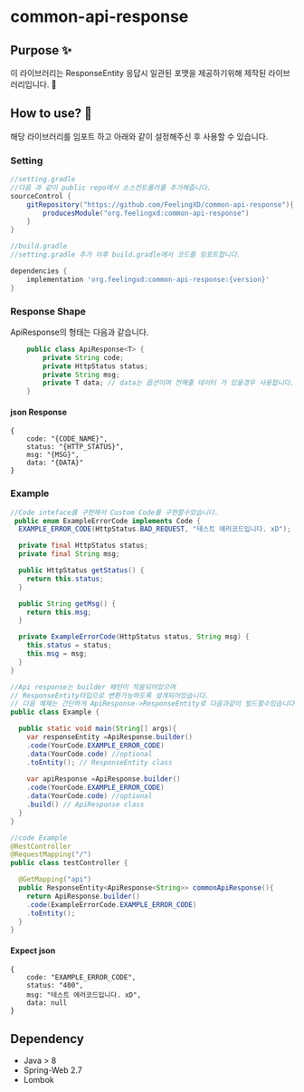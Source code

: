 # common-api-response

## Purpose ✨

이 라이브러리는 ResponseEntity 응답시 일관된 포맷을 제공하기위해 제작된 라이브러리입니다. 🐢

## How to use? 🤔

해당 라이브러리를 임포트 하고 아래와 같이 설정해주신 후 사용할 수 있습니다.

### Setting
```gradle
//setting.gradle 
//다음 과 같이 public repo에서 소스컨트롤러를 추가해줍니다.
sourceControl {
    gitRepository("https://github.com/FeelingXD/common-api-response"){
        producesModule("org.feelingxd:common-api-response")
    }
}

```
```gradle
//build.gradle 
//setting.gradle 추가 이후 build.gradle에서 코드를 임포트합니다.

dependencies {
    implementation 'org.feelingxd:common-api-response:{version}'
}
```


### Response Shape

ApiResponse의 형태는 다음과 같습니다.
```java
    public class ApiResponse<T> {
        private String code;
        private HttpStatus status;
        private String msg;
        private T data; // data는 옵션이며 전해줄 데이터 가 있을경우 사용합니다.
    }
```

#### json Response
```jsonc
{
    code: "{CODE_NAME}",
    status: "{HTTP_STATUS}",
    msg: "{MSG}",
    data: "{DATA}"
}

```
### Example

```java
//Code inteface를 구현해서 Custom Code를 구현할수있습니다.
 public enum ExampleErrorCode implements Code {
  EXAMPLE_ERROR_CODE(HttpStatus.BAD_REQUEST, "테스트 에러코드입니다. xD");

  private final HttpStatus status;
  private final String msg;

  public HttpStatus getStatus() {
    return this.status;
  }

  public String getMsg() {
    return this.msg;
  }

  private ExampleErrorCode(HttpStatus status, String msg) {
    this.status = status;
    this.msg = msg;
  }
}
```

```java
//Api response는 builder 패턴이 적용되어있으며
// ResponseEntity타입으로 변환가능하도록 설계되어있습니다.
// 다음 예제는 간단하게 ApiResponse->ResponseEntity로 다음과같이 빌드할수있습니다.
public class Example {

  public static void main(String[] args){
    var responseEntity =ApiResponse.builder()
    .code(YourCode.EXAMPLE_ERROR_CODE)
    .data(YourCode.code) //optional
    .toEntity(); // ResponseEntity class
    
    var apiResponse =ApiResponse.builder()
    .code(YourCode.EXAMPLE_ERROR_CODE)
    .data(YourCode.code) //optional
    .build() // ApiResponse class
  }
}
```


```java
//code Example
@RestController
@RequestMapping("/")
public class testController {

  @GetMapping("api")
  public ResponseEntity<ApiResponse<String>> commonApiResponse(){
    return ApiResponse.builder()
    .code(ExampleErrorCode.EXAMPLE_ERROR_CODE)
    .toEntity();
  }
}
```
#### Expect json
```jsonc
{
    code: "EXAMPLE_ERROR_CODE",
    status: "400",
    msg: "테스트 에러코드입니다. xD",
    data: null 
}

```
## Dependency
- Java > 8
- Spring-Web 2.7
- Lombok 
